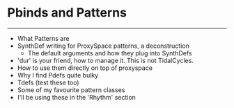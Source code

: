 # Pbinds and Patterns

---------------------------

- What Patterns are
- SynthDef writing for ProxySpace patterns, a deconstruction
    - The default arguments and how they plug into SynthDefs
- 'dur' is your friend, how to manage it. This is not TidalCycles.
- How to use them directly on top of proxyspace
- Why I find Pdefs quite bulky
- Tdefs (test these too)
- Some of my favourite pattern classes
- I'll be using these in the 'Rhythm' section
